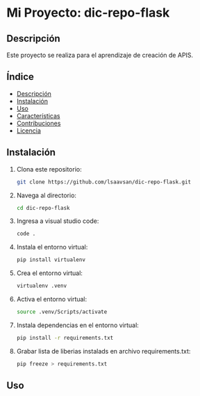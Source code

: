 # Mi Proyecto: dic-repo-flask
## Descripción
Este proyecto se realiza para el aprendizaje de creación de APIS.

## Índice
- [Descripción](#descripción)
- [Instalación](#instalación)
- [Uso](#uso)
- [Características](#características)
- [Contribuciones](#contribuciones)
- [Licencia](#licencia)

## Instalación
1. Clona este repositorio:
   ```bash
   git clone https://github.com/lsaavsan/dic-repo-flask.git
   ```
2. Navega al directorio:
   ```bash
   cd dic-repo-flask
   ```
3. Ingresa a visual studio code:
   ```bash
   code .
   ```
4. Instala el entorno virtual:
   ```bash
   pip install virtualenv
   ```
5. Crea el entorno virtual:
   ```bash
   virtualenv .venv
   ```
6. Activa el entorno virtual:
   ```bash
   source .venv/Scripts/activate
   ```
7. Instala dependencias en el entorno virtual:
   ```bash
   pip install -r requirements.txt
   ```

8. Grabar lista de liberias instalads en archivo requirements.txt:
   ```bash
   pip freeze > requirements.txt
   ```
## Uso



